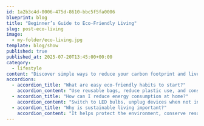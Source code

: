 ```yaml
---
id: 1a2b3c4d-0006-475d-8610-bbc5f5fa0006
blueprint: blog
title: "Beginner’s Guide to Eco-Friendly Living"
slug: post-eco-living
image:
  - my-folder/eco-living.jpg
template: blog/show
published: true
published_at: 2025-07-20T13:45:00+00:00
category:
  - lifestyle
content: "Discover simple ways to reduce your carbon footprint and live more sustainably every day."
accordions:
  - accordion_title: "What are easy eco-friendly habits to start?"
    accordion_content: "Use reusable bags, reduce plastic use, and conserve water to begin your eco-friendly journey."
  - accordion_title: "How can I reduce energy consumption at home?"
    accordion_content: "Switch to LED bulbs, unplug devices when not in use, and consider renewable energy sources."
  - accordion_title: "Why is sustainable living important?"
    accordion_content: "It helps protect the environment, conserve resources, and ensure a healthier planet for future generations."
---
```

